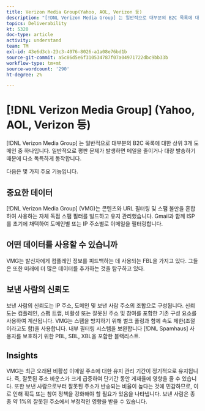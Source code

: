 ```yaml
---
title: Verizon Media Group(Yahoo, AOL, Verizon 등)
description: "[!DNL Verizon Media Group] 는 일반적으로 대부분의 B2C 목록에 대한 상위 3개 도메인 중 하나입니다. 일반적으로 평판 문제가 발생하면 메일을 줄이거나 대량 발송하기 때문에 다소 독특하게 동작합니다."
topics: Deliverability
kt: 5320
doc-type: article
activity: understand
team: TM
exl-id: 43e6d3cb-23c3-4076-8026-a1a08e76bd1b
source-git-commit: a5c86d5e6f310534787f07a04971722dbc9bb33b
workflow-type: tm+mt
source-wordcount: '290'
ht-degree: 2%

---
```


# [!DNL Verizon Media Group] (Yahoo, AOL, Verizon 등)

[!DNL Verizon Media Group] 는 일반적으로 대부분의 B2C 목록에 대한 상위 3개 도메인 중 하나입니다. 일반적으로 평판 문제가 발생하면 메일을 줄이거나 대량 발송하기 때문에 다소 독특하게 동작합니다.

다음은 몇 가지 주요 기능입니다.

## 중요한 데이터

[!DNL Verizon Media Group] (VMG)는 콘텐츠와 URL 필터링 및 스팸 불만을 혼합하여 사용하는 자체 독점 스팸 필터를 빌드하고 유지 관리했습니다. Gmail과 함께 ISP를 초기에 채택하여 도메인별 또는 IP 주소별로 이메일을 필터링합니다.

## 어떤 데이터를 사용할 수 있습니까

VMG는 발신자에게 컴플레인 정보를 피드백하는 데 사용되는 FBL을 가지고 있다. 그들은 또한 미래에 더 많은 데이터를 추가하는 것을 탐구하고 있다.

## 보낸 사람의 신뢰도

보낸 사람의 신뢰도는 IP 주소, 도메인 및 보낸 사람 주소의 조합으로 구성됩니다. 신뢰도는 컴플레인, 스팸 트랩, 비활성 또는 잘못된 주소 및 참여를 포함한 기존 구성 요소를 사용하여 계산됩니다. VMG는 스팸을 방지하기 위해 벌크 폴링과 함께 속도 제한(조절이라고도 함)을 사용합니다. 내부 필터링 시스템을 보완합니다 [!DNL Spamhaus] 사용자를 보호하기 위한 PBL, SBL, XBL을 포함한 블랙리스트.

## Insights

VMG는 최근 오래된 비활성 이메일 주소에 대한 유지 관리 기간이 정기적으로 유지됩니다. 즉, 잘못된 주소 바운스가 크게 급증하여 단기간 동안 게재율에 영향을 줄 수 있습니다. 또한 보낸 사람으로부터 잘못된 주소가 반송되는 비율이 높다는 것에 민감하므로, 이로 인해 획득 또는 참여 정책을 강화해야 할 필요가 있음을 나타냅니다. 보낸 사람은 종종 약 1%의 잘못된 주소에서 부정적인 영향을 받을 수 있습니다.
